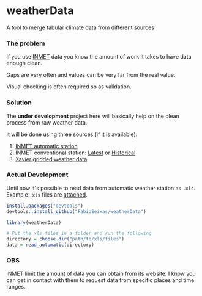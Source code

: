 # weatherData
A tool to merge tabular climate data from different sources

### The problem

If you use [INMET](http://www.inmet.gov.br/portal/) data you know the amount of work it takes to have data enough clean. 

Gaps are very often and values can be very far from the real value.

Visual checking is often required so as validation.

### Solution

The **under development** project here will basically help on the clean process from raw weather data.

It will be done using three sources (if it is available):

1. [INMET automatic station](http://www.inmet.gov.br/portal/index.php?r=estacoes/estacoesAutomaticas)
2. INMET conventional station: [Latest](http://www.inmet.gov.br/portal/index.php?r=estacoes/estacoesConvencionais) or [Historical](http://www.inmet.gov.br/portal/index.php?r=bdmep/bdmep)
3. [Xavier gridded weather data](https://github.com/AlexandreCandidoXavier/ExemplosPython)

### Actual Development

Until now it's possible to read data from automatic weather station as `.xls`. Example `.xls` files are [attached](https://github.com/FabioSeixas/weatherData/tree/master/inst/extdata). 

``` r
install.packages("devtools")
devtools::install_github("FabioSeixas/weatherData")

library(weatherData)

# Put the xls files in a folder and run the following
directory = choose.dir("path/to/xls/files")
data = read_automatic(directory)
```

### OBS

INMET limit the amount of data you can obtain from its website. I know you can get in contact with them to request data from specific places and time ranges.

